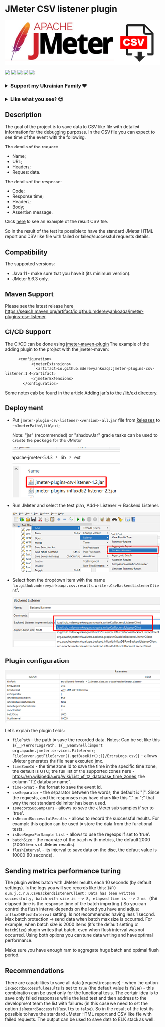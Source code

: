 # JMeter CSV listener plugin

 ![](img/logo.png) 


<p align="left">
<img src="https://img.shields.io/github/license/mderevyankoaqa/jmeter-csv-listener-plugin?style=plastic">
<img src ="https://img.shields.io/github/v/release/mderevyankoaqa/jmeter-csv-listener-plugin?style=plastic">
<img src="https://img.shields.io/maven-central/v/io.github.mderevyankoaqa/jmeter-plugins-csv-listener?style=plastic">
<img src="https://img.shields.io/github/downloads/mderevyankoaqa/jmeter-csv-listener-plugin/total?style=plastic">
<img src="https://img.shields.io/github/stars/mderevyankoaqa/jmeter-csv-listener-plugin?style=plastic&color=gold">

</p>

<h3> 
<details>
<summary>Support my Ukrainian Family ❤️
</summary>
 <a href="https://www.paypal.com/cgi-bin/webscr?cmd=_s-xclick&hosted_button_id=H8L62WL5HVD32">
  <img src="https://raw.githubusercontent.com/stefan-niedermann/paypal-donate-button/master/paypal-donate-button.png" alt="Donate with PayPal" />
</a>
</details>
</h3> 

<h3>
<details>
<summary>Like what you see? 😍 </summary>
<br>
   <a href="https://www.buymeacoffee.com/mvderevyanko">
      <img alt="Coffee2" src="https://raw.githubusercontent.com/mderevyankoaqa/jmeter-elk/main/img/Coffee2.png"  width="150">

</a>
</details>
</h3>

## Description
The goal of the project is to save data to CSV like file with detailed information for the debugging purposes. In the CSV file you can expect to see time of the event with the following.

The details of the request:
* Name;
* URL;
* Headers;
* Request data.

The details of the response:
* Code;
* Response time;
* Headers;	
* Body;
* Assertion message. 

Click [here](https://minhaskamal.github.io/DownGit/#/home?url=https://github.com/mderevyankoaqa/jmeter-csv-listener-plugin/tree/main/samplers/ExtraLogs.csv) to see an example of the result CSV file.
  
So in the result of the test its possible to have the standard JMeter HTML report and CSV like file with failed or failed/successful requests details.

## Compatibility
The supported versions:
* Java 11 - make sure that you have it (its minimum version).
* JMeter 5.6.3 only.

## Maven Support
Please see the latest release here https://search.maven.org/artifact/io.github.mderevyankoaqa/jmeter-plugins-csv-listener.

## CI/CD Support
The CI/CD can be done using [jmeter-maven-plugin](https://github.com/jmeter-maven-plugin/jmeter-maven-plugin)
The example of the adding plugin to the project with the jmeter-maven:

          <configuration>
                <jmeterExtensions>
                  <artifact>io.github.mderevyankoaqa:jmeter-plugins-csv-listener:1.4</artifact>
                </jmeterExtensions>
            </configuration>
Some notes cab be found in the article [Adding jar's to the /lib/ext directory](https://github.com/jmeter-maven-plugin/jmeter-maven-plugin/wiki/Adding-Excluding-libraries-to-from-the-classpath).


## Deployment
* Put `jmeter-plugin-csv-listener-<version>-all.jar` file from [Releases](https://github.com/mderevyankoaqa/jmeter-csv-listener-plugin/releases) to `~<JmeterPath<\lib\ext`;

  Note: "jar" (recommended) or "shadowJar" gradle tasks can be used to create the package for the JMeter.
  
  ![](img/deploy1.png)

* Run JMeter and select the test plan, Add-> Listener -> Backend Listener.

  ![](img/deploy2.png)

* Select from the dropdown item with the name '`io.github.mderevyankoaqa.csv.results.writer.CsvBackendListenerClient`'.

  ![](img/deploy3.png)

## Plugin configuration

  ![](img/deploy4.png)

Let’s explain the plugin fields:
* `filePath` - the path to save the recorded data. 
  Notes: Can be set like this `${__P(errorLogsPath, ${__BeanShell(import org.apache.jmeter.services.FileServer; FileServer.getFileServer().getBaseDir();)}/ExtraLogs.csv)}` - allows JMeter generates the file near executed jmx.
* `timeZoneId` - the time zone Id to save the time in the specific time zone, the default is UTC; the full list of the supported zones here - https://en.wikipedia.org/wiki/List_of_tz_database_time_zones, the column "TZ database name".
* `timeFormat` - the format to save the event id.
* `csvSeparator` - the separator between the words; the default is "|". Since the requests, and the responses may have chars like this "," or ";" that way the not standard delimiter has been used.
* `isRecordSubSamplers` - allows to save the JMeter sub samples if set to 'true'.
* `isRecordSuccessfulResults` - allows to record the successful results. For example this option can be used to store the data from the functional tests. 
* `isUseRegexForSamplerList` - allows to use the regexps if set to 'true'.
* `batchSize` - the max size of the batch with metrics, the default 2000 (2000 items of JMeter results).
* `flushInterval` - its interval to save data on the disc, the default value is 10000 (10 seconds).

## Sending metrics performance tuning
The plugin writes batch with JMeter results each 10 seconds (by default settings). In the logs you will see records like this:
`INFO o.m.j.c.r.w.CsvBackendListenerClient: Data has been written successfully, batch with size is --> 8, elapsed time is --> 2 ms
` (the elapsed time is the response time of the batch importing.) So you can control the flush interval depends on the load you have and adjust `influxDBFlushInterval` setting. Is not recommended having less 1 second.  
Max batch protection -> send data when batch max size is occurred. For example, when batch size is 2000 items (it's the default setting of `batchSize`) plugin writes that batch, even when flush interval was not occurred.
Using both options you can tune data writing and have optimal performance.

Make sure you have enough ram to aggregate huge batch and optimal flush period.

## Recommendations
There are capabilities to save all data (request/response) - when the option `isRecordSuccessfulResults` is set to `true` (the default value is `false`) - this combination can be used only for the functional tests.
The certain idea is to save only failed responses while the load test and then address to the development team the list with failures (in this case we need to set the option `isRecordSuccessfulResults` to `false`). So in the result of the test its possible to have the standard JMeter HTML report and CSV like file with failed requests.
The output can be used to save data to ELK stack as well.
